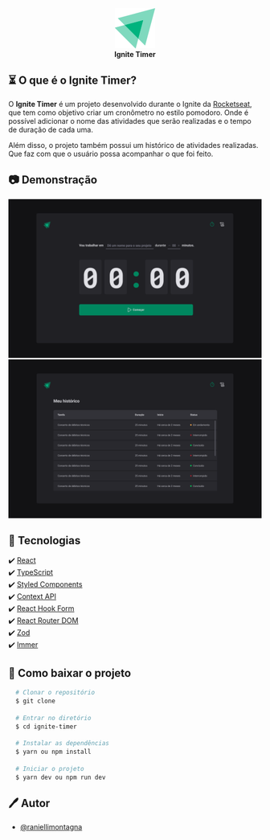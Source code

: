 <div align="center">
  <img title="Logo Ignite" src="src/assets/logo-ignite.svg" />
  <div>
    <strong>Ignite Timer</strong>
  </div>
</div>

## ⏳ O que é o Ignite Timer?

O <strong>Ignite Timer</strong> é um projeto desenvolvido durante o Ignite da [Rocketseat](https://rocketseat.com.br/),
que tem como objetivo criar um cronômetro no estilo pomodoro. Onde é possível adicionar o nome das atividades que serão realizadas e o tempo de duração de cada uma.

Além disso, o projeto também possui um histórico de atividades realizadas.
Que faz com que o usuário possa acompanhar o que foi feito.

## 📷 Demonstração

<div align="center">
  <img title="Home" src="public/home.png" />
  <img title="History" src="public/history.png" />
</div>

## 🚀 Tecnologias

✔️ [React](https://reactjs.org/) <br/>
✔️ [TypeScript](https://www.typescriptlang.org/)<br/>
✔️ [Styled Components](https://styled-components.com/)<br/>
✔️ [Context API](https://pt-br.reactjs.org/docs/context.html)<br/>
✔️ [React Hook Form](https://react-hook-form.com/)<br/>
✔️ [React Router DOM](https://reactrouter.com/web/guides/quick-start)<br/>
✔️ [Zod](https://zod.dev/)<br/>
✔️ [Immer](https://immerjs.github.io/immer/)<br/>

## 📁 Como baixar o projeto

```bash
  # Clonar o repositório
  $ git clone

  # Entrar no diretório
  $ cd ignite-timer

  # Instalar as dependências
  $ yarn ou npm install

  # Iniciar o projeto
  $ yarn dev ou npm run dev
```

## 🖊️ Autor

- [@raniellimontagna](https://www.github.com/raniellimontagna)
